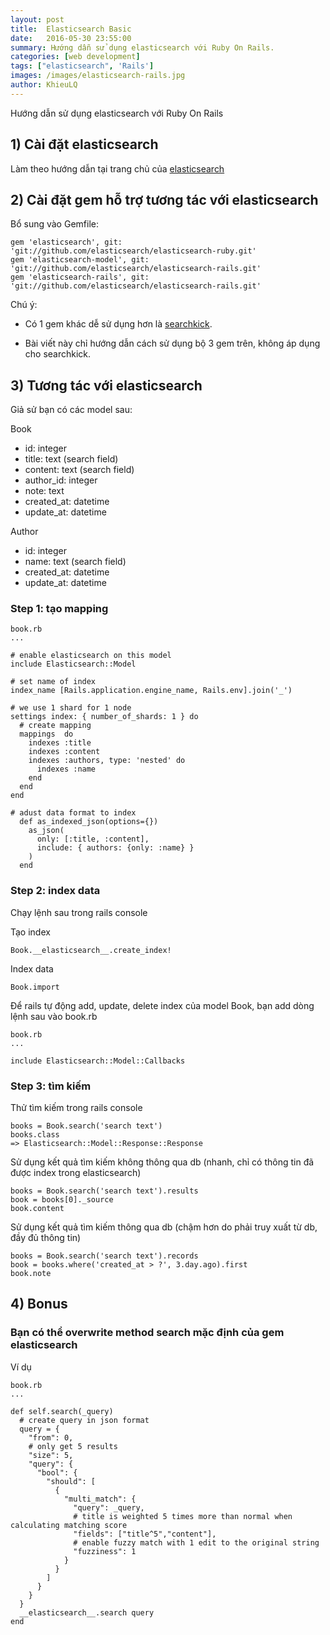 ```yaml
---
layout: post
title:  Elasticsearch Basic
date:   2016-05-30 23:55:00
summary: Hướng dẫn sử dụng elasticsearch với Ruby On Rails.
categories: [web development]
tags: ["elasticsearch", 'Rails']
images: /images/elasticsearch-rails.jpg
author: KhieuLQ
---
```


Hướng dẫn sử dụng elasticsearch với Ruby On Rails

## 1) Cài đặt elasticsearch
Làm theo hướng dẫn tại trang chủ của [elasticsearch](https://www.elastic.co/downloads/elasticsearch)

## 2) Cài đặt gem hỗ trợ tương tác với elasticsearch
Bổ sung vào Gemfile:

```
gem 'elasticsearch', git: 'git://github.com/elasticsearch/elasticsearch-ruby.git'
gem 'elasticsearch-model', git: 'git://github.com/elasticsearch/elasticsearch-rails.git'
gem 'elasticsearch-rails', git: 'git://github.com/elasticsearch/elasticsearch-rails.git'
```

Chú ý:

- Có 1 gem khác dễ sử dụng hơn là [searchkick](https://github.com/ankane/searchkick).

- Bài viết này chỉ hướng dẫn cách sử dụng bộ 3 gem trên, không áp dụng cho searchkick.

## 3) Tương tác với elasticsearch

Giả sử bạn có các model sau:

Book

- id: integer
- title: text (search field)
- content: text (search field)
- author_id: integer
- note: text
- created_at: datetime
- update_at: datetime

Author

- id: integer
- name: text (search field)
- created_at: datetime
- update_at: datetime

### Step 1: tạo mapping

```
book.rb
...

# enable elasticsearch on this model
include Elasticsearch::Model

# set name of index
index_name [Rails.application.engine_name, Rails.env].join('_')

# we use 1 shard for 1 node
settings index: { number_of_shards: 1 } do
  # create mapping
  mappings  do
    indexes :title
    indexes :content
    indexes :authors, type: 'nested' do
      indexes :name
    end
  end
end

# adust data format to index
  def as_indexed_json(options={})
    as_json(
      only: [:title, :content],
      include: { authors: {only: :name} }
    )
  end
```

### Step 2: index data

Chạy lệnh sau trong rails console

Tạo index

```
Book.__elasticsearch__.create_index!
```

Index data

```
Book.import
```

Để rails tự động add, update, delete index của model Book, bạn add dòng lệnh sau vào book.rb

```
book.rb
...

include Elasticsearch::Model::Callbacks
```

### Step 3: tìm kiếm
Thử tìm kiếm trong rails console

```
books = Book.search('search text')
books.class
=> Elasticsearch::Model::Response::Response
```

Sử dụng kết quả tìm kiếm không thông qua db (nhanh, chỉ có thông tin đã được index trong elasticsearch)

```
books = Book.search('search text').results
book = books[0]._source
book.content
```

Sử dụng kết quả tìm kiếm thông qua db (chậm hơn do phải truy xuất từ db, đầy đủ thông tin)

```
books = Book.search('search text').records
book = books.where('created_at > ?', 3.day.ago).first
book.note
```

## 4) Bonus

### Bạn có thể overwrite method search mặc định của gem elasticsearch
Ví dụ

```
book.rb
...

def self.search(_query)
  # create query in json format
  query = {
    "from": 0,
    # only get 5 results
    "size": 5,
    "query": {
      "bool": {
        "should": [
          {
            "multi_match": {
              "query": _query,
              # title is weighted 5 times more than normal when calculating matching score
              "fields": ["title^5","content"],
              # enable fuzzy match with 1 edit to the original string
              "fuzziness": 1
            }
          }
        ]
      }
    }
  }
  __elasticsearch__.search query
end
```
